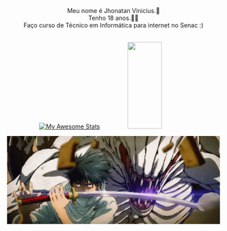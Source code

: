   <div align="center">
Meu nome é Jhonatan Vinicius.🙂 <br>
Tenho 18 anos.👍🏼<br>
Faço curso de Técnico em Informática para internet no Senac  :)
  </div>
  <br>
<div align='center'> 

[![My Awesome Stats](https://awesome-github-stats.azurewebsites.net/user-stats/JhonatanDev132?cardType=octocat&theme=github-dark&preferLogin=false&Background=0D0D0D&Text=FFFFFF&Title=FFFFFF&Border=A6A6A6&Ring=F3FFDE)](https://git.io/awesome-stats-card)
<img width="40%" height="203px" src="https://github-readme-stats.vercel.app/api/top-langs/?username=JhonatanDev132&layout=compact&hide_border=false&border_color=A6A6A6&&title_color=FFFFFF&text_color=FFFFFF&bg_color=000000" />

<img  src="yuta-okkotsu-rika-orimoto.gif">
</div>

